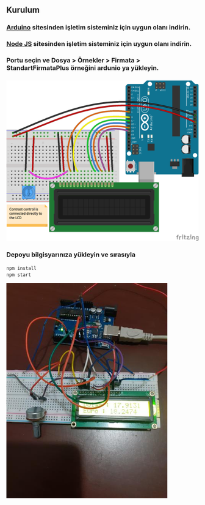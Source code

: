 ## Kurulum
### [Arduino](https://www.arduino.cc/en/software) sitesinden işletim sisteminiz için uygun olanı indirin.
### [Node JS](https://nodejs.org/en/download/) sitesinden işletim sisteminiz için uygun olanı indirin.
### Portu seçin ve Dosya > Örnekler > Firmata > StandartFirmataPlus örneğini ardunio ya yükleyin.
### 
![N|Solid](https://github.com/furhex/furhex-kur/blob/main/images.png?raw=true)
### Depoyu bilgisyarınıza yükleyin ve sırasıyla 
```sh
npm install
npm start
```

![N|Solid](https://github.com/furhex/furhex-kur/blob/main/images2.jpg?raw=true)
